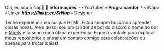 Olá, eu sou o Nap👋
📂 __Informações__
╰ **•** YouTuber
    **•** __Programandor__
    ╰ <\Nap>
    **•** Links: __*https://linktr.ee/SrNap*__
    **•** Designer

Tenho experiência em aoi.js e HTML. Estou sempre buscando aprender coisas novas. Além disso, sou um criador de bot do discord o nome do bot e [Mirely](https://mirely-shop.netlify.app/) e ta sendo uma ótima experiência. Fique à vontade para explorar meus repositórios e entrar em contato comigo para colaborações ou apenas para trocar ideias!
